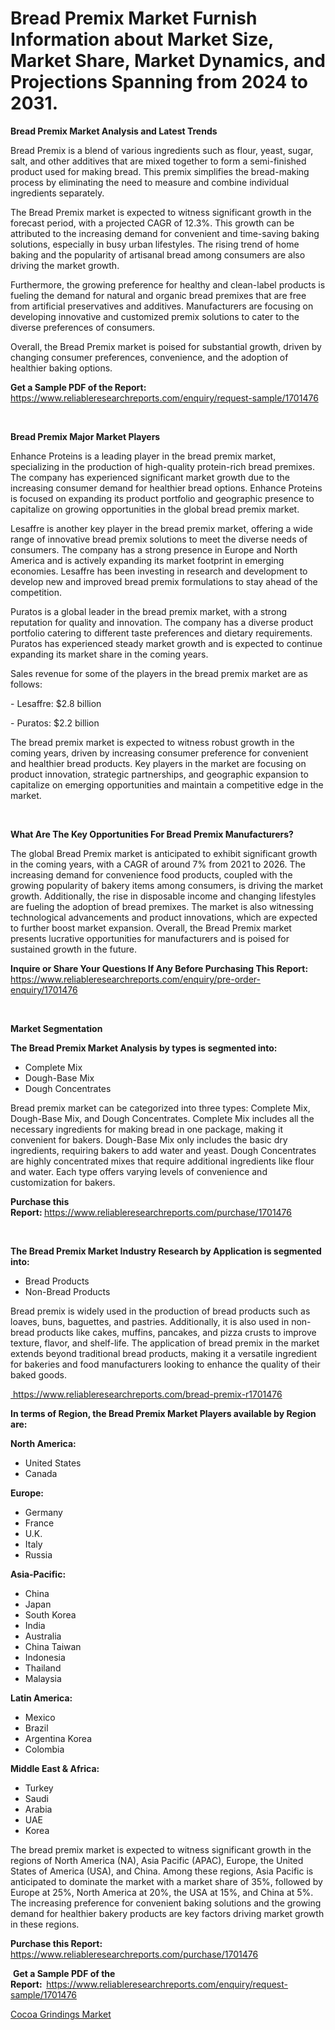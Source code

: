 <p><h1>Bread Premix Market Furnish Information about Market Size, Market Share, Market Dynamics, and Projections Spanning from 2024 to 2031.</h1></p><p><strong>Bread Premix Market Analysis and Latest Trends</strong></p>
<p><p>Bread Premix is a blend of various ingredients such as flour, yeast, sugar, salt, and other additives that are mixed together to form a semi-finished product used for making bread. This premix simplifies the bread-making process by eliminating the need to measure and combine individual ingredients separately.</p><p>The Bread Premix market is expected to witness significant growth in the forecast period, with a projected CAGR of 12.3%. This growth can be attributed to the increasing demand for convenient and time-saving baking solutions, especially in busy urban lifestyles. The rising trend of home baking and the popularity of artisanal bread among consumers are also driving the market growth.</p><p>Furthermore, the growing preference for healthy and clean-label products is fueling the demand for natural and organic bread premixes that are free from artificial preservatives and additives. Manufacturers are focusing on developing innovative and customized premix solutions to cater to the diverse preferences of consumers.</p><p>Overall, the Bread Premix market is poised for substantial growth, driven by changing consumer preferences, convenience, and the adoption of healthier baking options.</p></p>
<p><strong>Get a Sample PDF of the Report:&nbsp;</strong> <a href="https://www.reliableresearchreports.com/enquiry/request-sample/1701476">https://www.reliableresearchreports.com/enquiry/request-sample/1701476</a></p>
<p>&nbsp;</p>
<p><strong>Bread Premix Major Market Players</strong></p>
<p><p>Enhance Proteins is a leading player in the bread premix market, specializing in the production of high-quality protein-rich bread premixes. The company has experienced significant market growth due to the increasing consumer demand for healthier bread options. Enhance Proteins is focused on expanding its product portfolio and geographic presence to capitalize on growing opportunities in the global bread premix market.</p><p>Lesaffre is another key player in the bread premix market, offering a wide range of innovative bread premix solutions to meet the diverse needs of consumers. The company has a strong presence in Europe and North America and is actively expanding its market footprint in emerging economies. Lesaffre has been investing in research and development to develop new and improved bread premix formulations to stay ahead of the competition.</p><p>Puratos is a global leader in the bread premix market, with a strong reputation for quality and innovation. The company has a diverse product portfolio catering to different taste preferences and dietary requirements. Puratos has experienced steady market growth and is expected to continue expanding its market share in the coming years.</p><p>Sales revenue for some of the players in the bread premix market are as follows:</p><p>- Lesaffre: $2.8 billion</p><p>- Puratos: $2.2 billion</p><p>The bread premix market is expected to witness robust growth in the coming years, driven by increasing consumer preference for convenient and healthier bread products. Key players in the market are focusing on product innovation, strategic partnerships, and geographic expansion to capitalize on emerging opportunities and maintain a competitive edge in the market.</p></p>
<p>&nbsp;</p>
<p><strong>What Are The Key Opportunities For Bread Premix Manufacturers?</strong></p>
<p><p>The global Bread Premix market is anticipated to exhibit significant growth in the coming years, with a CAGR of around 7% from 2021 to 2026. The increasing demand for convenience food products, coupled with the growing popularity of bakery items among consumers, is driving the market growth. Additionally, the rise in disposable income and changing lifestyles are fueling the adoption of bread premixes. The market is also witnessing technological advancements and product innovations, which are expected to further boost market expansion. Overall, the Bread Premix market presents lucrative opportunities for manufacturers and is poised for sustained growth in the future.</p></p>
<p><strong>Inquire or Share Your Questions If Any Before Purchasing This Report:</strong> <a href="https://www.reliableresearchreports.com/enquiry/pre-order-enquiry/1701476">https://www.reliableresearchreports.com/enquiry/pre-order-enquiry/1701476</a></p>
<p>&nbsp;</p>
<p><strong>Market Segmentation</strong></p>
<p><strong>The Bread Premix Market Analysis by types is segmented into:</strong></p>
<p><ul><li>Complete Mix</li><li>Dough-Base Mix</li><li>Dough Concentrates</li></ul></p>
<p><p>Bread premix market can be categorized into three types: Complete Mix, Dough-Base Mix, and Dough Concentrates. Complete Mix includes all the necessary ingredients for making bread in one package, making it convenient for bakers. Dough-Base Mix only includes the basic dry ingredients, requiring bakers to add water and yeast. Dough Concentrates are highly concentrated mixes that require additional ingredients like flour and water. Each type offers varying levels of convenience and customization for bakers.</p></p>
<p><strong>Purchase this Report:&nbsp;</strong><a href="https://www.reliableresearchreports.com/purchase/1701476">https://www.reliableresearchreports.com/purchase/1701476</a></p>
<p>&nbsp;</p>
<p><strong>The Bread Premix Market Industry Research by Application is segmented into:</strong></p>
<p><ul><li>Bread Products</li><li>Non-Bread Products</li></ul></p>
<p><p>Bread premix is widely used in the production of bread products such as loaves, buns, baguettes, and pastries. Additionally, it is also used in non-bread products like cakes, muffins, pancakes, and pizza crusts to improve texture, flavor, and shelf-life. The application of bread premix in the market extends beyond traditional bread products, making it a versatile ingredient for bakeries and food manufacturers looking to enhance the quality of their baked goods.</p></p>
<p><a href="https://www.reliableresearchreports.com/bread-premix-r1701476">&nbsp;https://www.reliableresearchreports.com/bread-premix-r1701476</a></p>
<p><strong>In terms of Region, the Bread Premix Market Players available by Region are:</strong></p>
<p>
    <p> <strong> North America: </strong>
        <ul>
            <li>United States</li>
            <li>Canada</li>
        </ul>
        </p> 
    <p> <strong> Europe: </strong>
        <ul>
            <li>Germany</li>
            <li>France</li>
            <li>U.K.</li>
            <li>Italy</li>
            <li>Russia</li>
        </ul>
        </p> 
    <p> <strong> Asia-Pacific: </strong>
        <ul>
            <li>China</li>
            <li>Japan</li>
            <li>South Korea</li>
            <li>India</li>
            <li>Australia</li>
            <li>China Taiwan</li>
            <li>Indonesia</li>
            <li>Thailand</li>
            <li>Malaysia</li>
        </ul>
        </p> 
    <p> <strong> Latin America: </strong>
        <ul>
            <li>Mexico</li>
            <li>Brazil</li>
            <li>Argentina Korea</li>
            <li>Colombia</li>
        </ul>
        </p> 
    <p> <strong> Middle East & Africa: </strong>
        <ul>
            <li>Turkey</li>
            <li>Saudi</li>
            <li>Arabia</li>
            <li>UAE</li>
            <li>Korea</li>
        </ul>
    </p>
    </p>
<p><p>The bread premix market is expected to witness significant growth in the regions of North America (NA), Asia Pacific (APAC), Europe, the United States of America (USA), and China. Among these regions, Asia Pacific is anticipated to dominate the market with a market share of 35%, followed by Europe at 25%, North America at 20%, the USA at 15%, and China at 5%. The increasing preference for convenient baking solutions and the growing demand for healthier bakery products are key factors driving market growth in these regions.</p></p>
<p><strong>Purchase this Report: </strong><a href="https://www.reliableresearchreports.com/purchase/1701476">https://www.reliableresearchreports.com/purchase/1701476</a></p>
<p>&nbsp;<strong>Get a Sample PDF of the Report:&nbsp;&nbsp;</strong><a href="https://www.reliableresearchreports.com/enquiry/request-sample/1701476">https://www.reliableresearchreports.com/enquiry/request-sample/1701476</a></p>
<p><strong></strong></p>
<p><p><a href="https://github.com/markusgodoy/Market-Research-Report-List-2/blob/main/cocoa-grindings-market.md">Cocoa Grindings Market</a></p></p>